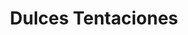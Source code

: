 ---
title: "Dulces Tentaciones"
url: /ciudad-autonoma-de-buenos-aires/dulces-tentaciones/
shop: panadería
---